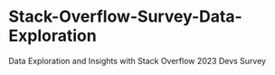 # Stack-Overflow-Survey-Data-Exploration
Data Exploration and Insights with Stack Overflow 2023 Devs Survey
